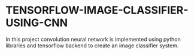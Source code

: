 # TENSORFLOW-IMAGE-CLASSIFIER-USING-CNN
In this project convolution neural network is implemented using python libraries and tensorflow backend to create an image classifier system.

